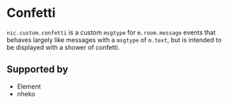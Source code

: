 # Confetti

`nic.custom.confetti` is a custom `msgtype` for `m.room.message` events
that behaves largely like messages with a `msgtype` of `m.text`, but is
intended to be displayed with a shower of confetti.

## Supported by

- Element
- nheko
